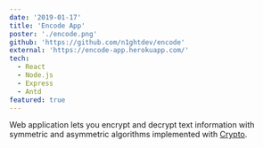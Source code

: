 ```yaml
---
date: '2019-01-17'
title: 'Encode App'
poster: './encode.png'
github: 'https://github.com/n1ghtdev/encode'
external: 'https://encode-app.herokuapp.com/'
tech:
  - React
  - Node.js
  - Express
  - Antd
featured: true
---
```


Web application lets you encrypt and decrypt text information with symmetric and
asymmetric algorithms implemented with
[Crypto](https://nodejs.org/api/crypto.html).
